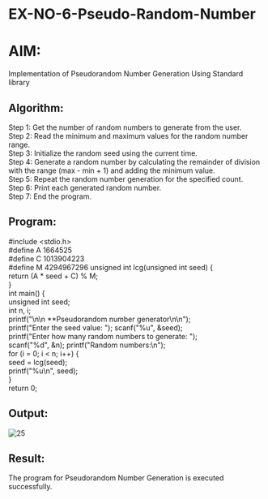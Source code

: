 # EX-NO-6-Pseudo-Random-Number

# AIM: 

Implementation of Pseudorandom Number Generation Using Standard library

## Algorithm:
Step 1: Get the number of random numbers to generate from the user.  
Step 2: Read the minimum and maximum values for the random number range.  
Step 3: Initialize the random seed using the current time.   
Step 4: Generate a random number by calculating the remainder of division with the range 
(max - min + 1) and adding the minimum value.   
Step 5: Repeat the random number generation for the specified count.  
Step 6: Print each generated random number.  
Step 7: End the program. 

## Program:

#include <stdio.h>  
#define A 1664525  
#define C 1013904223  
#define M 4294967296 
unsigned int lcg(unsigned int seed) {     
return (A * seed + C) % M;  
}  
int main() {     
unsigned int seed;  
int n, i;  
printf("\n\n            **Pseudorandom number generator\n\n");     
printf("Enter the seed value: ");     scanf("%u", &seed);     
printf("Enter how many random numbers to generate: ");     
scanf("%d", &n);     printf("Random numbers:\n");  
for (i = 0; i < n; i++) {         
seed = lcg(seed);         
printf("%u\n", seed);  
}  
return 0; 

## Output:
![25](https://github.com/user-attachments/assets/b91e65cc-0486-42d3-8997-d74818bb7da9)

## Result:
The program for Pseudorandom Number Generation is executed successfully. 
